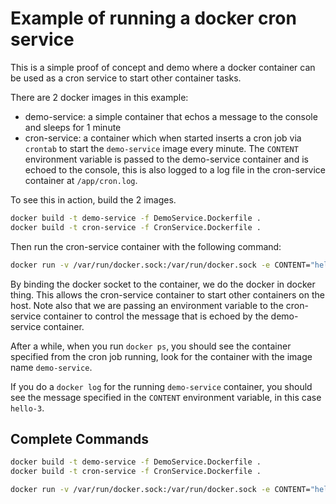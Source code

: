 # Example of running a docker cron service

This is a simple proof of concept and demo where a docker container can be used as a cron service to start other container tasks.

There are 2 docker images in this example:

-   demo-service: a simple container that echos a message to the console and sleeps for 1 minute
-   cron-service: a container which when started inserts a cron job via `crontab` to start the `demo-service` image every minute.
    The `CONTENT` environment variable is passed to the demo-service container and is echoed to the console, this is also logged to a log file
    in the cron-service container at `/app/cron.log`.

To see this in action, build the 2 images.

```bash
docker build -t demo-service -f DemoService.Dockerfile .
docker build -t cron-service -f CronService.Dockerfile .
```

Then run the cron-service container with the following command:

```bash
docker run -v /var/run/docker.sock:/var/run/docker.sock -e CONTENT="hello-3" -d cron-service
```
By binding the docker socket to the container, we do the docker in docker thing. This allows the cron-service container to start other containers on the host.
Note also that we are passing an environment variable to the cron-service container to control the message that is echoed by the demo-service container.

After a while, when you run `docker ps`, you should see the container specified from the cron job running, look for the container with the image name `demo-service`.

If you do a `docker log` for the running `demo-service` container, you should see the message specified in the `CONTENT` environment variable, in this case `hello-3`.

## Complete Commands

```bash
docker build -t demo-service -f DemoService.Dockerfile .
docker build -t cron-service -f CronService.Dockerfile .

docker run -v /var/run/docker.sock:/var/run/docker.sock -e CONTENT="hello-3" -d cron-service
```
